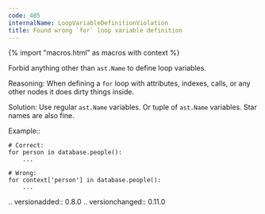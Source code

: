 ```yaml
---
code: 405
internalName: LoopVariableDefinitionViolation
title: Found wrong `for` loop variable definition
---
```


{% import "macros.html" as macros with context %}

Forbid anything other than `ast.Name` to define loop variables.

Reasoning: When defining a `for` loop with attributes, indexes, calls,
or any other nodes it does dirty things inside.

Solution: Use regular `ast.Name` variables. Or tuple of `ast.Name`
variables. Star names are also fine.

Example::

    # Correct:
    for person in database.people():
        ...
    
    # Wrong:
    for context['person'] in database.people():
        ...

.. versionadded:: 0.8.0 .. versionchanged:: 0.11.0